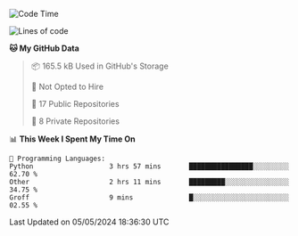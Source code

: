 <!--START_SECTION:waka-->
![Code Time](http://img.shields.io/badge/Code%20Time-894%20hrs%207%20mins-blue)

![Lines of code](https://img.shields.io/badge/From%20Hello%20World%20I%27ve%20Written-208.1%20thousand%20lines%20of%20code-blue)

**🐱 My GitHub Data** 

> 📦 165.5 kB Used in GitHub's Storage 
 > 
> 🚫 Not Opted to Hire
 > 
> 📜 17 Public Repositories 
 > 
> 🔑 8 Private Repositories 
 > 
📊 **This Week I Spent My Time On** 

```text
💬 Programming Languages: 
Python                   3 hrs 57 mins       ████████████████░░░░░░░░░   62.70 % 
Other                    2 hrs 11 mins       █████████░░░░░░░░░░░░░░░░   34.75 % 
Groff                    9 mins              █░░░░░░░░░░░░░░░░░░░░░░░░   02.55 % 
```


 Last Updated on 05/05/2024 18:36:30 UTC
<!--END_SECTION:waka-->

